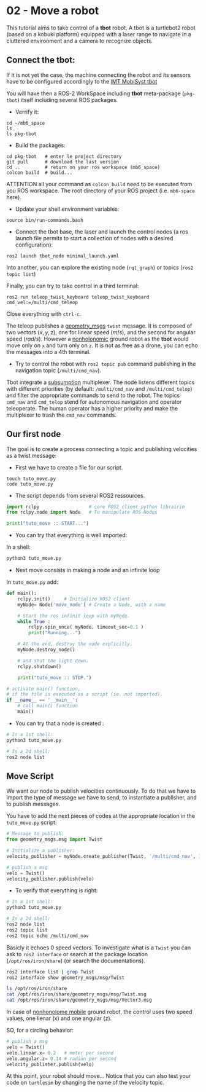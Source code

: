 # 02 - Move a robot

This tutorial aims to take control of a __tbot__  robot.
A tbot is a turtlebot2 robot (based on a kobuki platform)
equipped with a laser range to navigate in a cluttered environment
and a camera to recognize objects.


## Connect the tbot:

If it is not yet the case,
the machine connecting the robot and its sensors have to be configured accordingly to the [IMT MobiSyst tbot](https://bitbucket.org/imt-mobisyst/pkg-tbot)

You will have then a ROS-2 WorkSpace including __tbot__ meta-package (`pkg-tbot`) itself including several ROS packages.

- Verrify it:

```console
cd ~/mb6_space
ls 
ls pkg-tbot
```

- Build the packages:

```console
cd pkg-tbot   # enter le project directory
git pull      # download the last version
cd ..         # return on your ros workspace (mb6_space)
colcon build  # build...
```

ATTENTION all your command as `colcon build` need to be executed from you ROS workspace.
The root directory of your ROS project (i.e. `mb6-space` here).

- Update your shell environment variables:

```console
source bin/run-commands.bash
```

- Connect the tbot base, the laser and launch the control nodes (a ros launch file permits to start a collection of nodes with a desired configuration):

```console
ros2 launch tbot_node minimal_launch.yaml
```

Into another, you can explore the existing node (`rqt_graph`) or topics (`ros2 topic list`)

Finally, you can try to take control in a third terminal:

```console
ros2 run teleop_twist_keyboard teleop_twist_keyboard cmd_vel:=/multi/cmd_teleop
```

Close everything with `ctrl-c`.

The teleop publishes a [geometry_msgs](https://index.ros.org/r/common_interfaces/github-ros2-common_interfaces/) `twist` message.
It is composed of two vectors $(x, y, z)$, one for linear speed $(m/s)$, and the second for angular speed $(rad/s)$.
However a [nonholonomic](https://en.wikipedia.org/wiki/Nonholonomic_system) ground robot as the **tbot** would move only on `x` and turn only on `z`.
It is not as free as a drone, you can echo the messages into a 4th terminal.

- Try to control the robot with `ros2 topic pub` command publishing in the navigation topic (`/multi/cmd_nav`).

Tbot integrate a [subsumption](https://en.wikipedia.org/wiki/Subsumption_architecture) multiplexer.
The node listens different topics with different priorities (by default: `/multi/cmd_nav` and `/multi/cmd_telop`) and filter the appropriate commands to send to the robot.
The topics `cmd_nav` and `cmd_telop` stend for autonomous navigation and operator teleoperate.
The human operator has a higher priority and make the multiplexer to trash the `cmd_nav` commands.

## Our first node

The goal is to create a process connecting a topic and publishing velocities as a twist message:

- First we have to create a file for our script.

```
touch tuto_move.py
code tuto_move.py
```

- The script depends from several ROS2 ressources.

```python
import rclpy                  # core ROS2 client python librairie
from rclpy.node import Node   # To manipulate ROS Nodes

print("tuto_move :: START...")
```

- You can try that everything is well imported:

In a shell:

```sh
python3 tuto_move.py
```

- Next move consists in making a node and an infinite loop 

In `tuto_move.py` add: 

```python
def main():
    rclpy.init()     # Initialize ROS2 client
    myNode= Node('move_node') # Create a Node, with a name         

    # Start the ros infinit loop with myNode.
    while True :
        rclpy.spin_once( myNode, timeout_sec=0.1 )
        print("Running...")

    # At the end, destroy the node explicitly.
    myNode.destroy_node()

    # and shut the light down.
    rclpy.shutdown()

    print("tuto_move :: STOP.")

# activate main() function,
# if the file is executed as a script (ie. not imported).
if __name__ == '__main__':
    # call main() function
    main()
```

- You can try that a node is created :

```sh
# In a 1st shell:
python3 tuto_move.py

# In a 2d shell:
ros2 node list
```

## Move Script

We want our node to publish velocities continuously.
To do that we have to import the type of message we have to send, to instantiate a publisher, and to publish messages.

You have to add the next pieces of codes at the appropriate location in the `tuto_move.py` script:

```python
# Message to publish:
from geometry_msgs.msg import Twist

# Initialize a publisher:
velocity_publisher = myNode.create_publisher(Twist, '/multi/cmd_nav', 10)

# publish a msg
velo = Twist()
velocity_publisher.publish(velo)
```

- To verify that everything is right:

```sh
# In a 1st shell:
python3 tuto_move.py

# In a 2d shell:
ros2 node list
ros2 topic list
ros2 topic echo /multi/cmd_nav
```

Basicly it echoes 0 speed vectors. 
To investigate what is a `Twist` you can ask to `ros2 interface` or search at the package location (`/opt/ros/iron/share`) (or search the documentations).

```sh
ros2 interface list | grep Twist
ros2 interface show geometry_msgs/msg/Twist
```

```sh
ls /opt/ros/iron/share
cat /opt/ros/iron/share/geometry_msgs/msg/Twist.msg
cat /opt/ros/iron/share/geometry_msgs/msg/Vector3.msg
```

In case of [nonhonolome mobile](https://en.wikipedia.org/wiki/Nonholonomic_system) ground robot,
the control uses two speed values, one lienar (x) and one angular (z).

SO, for a circling behavior:

```python
# publish a msg
velo = Twist()
velo.linear.x= 0.2   # meter per second
velo.angular.z= 0.14 # radian per second
velocity_publisher.publish(velo)
```

At this point, your robot should move...
Notice that you can also test your code on `turtlesim` by changing the name of the velocity topic.
